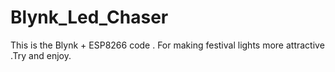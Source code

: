 # Blynk_Led_Chaser
This is the Blynk + ESP8266 code . For making festival lights more attractive .Try and enjoy. 
